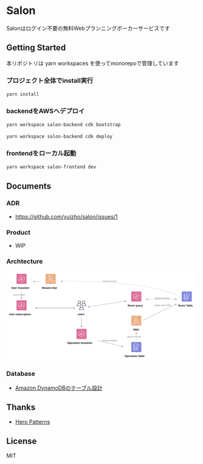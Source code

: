 # Salon

Salonはログイン不要の無料Webプランニングポーカーサービスです

## Getting Started
本リポジトリは yarn workspaces を使ってmonorepoで管理しています

### プロジェクト全体でinstall実行
```sh
yarn install
```


### backendをAWSへデプロイ
```sh
yarn workspace salon-backend cdk bootstrap
```

```sh
yarn workspace salon-backend cdk deploy
```

### frontendをローカル起動
```sh
yarn workspace salon-frontend dev
```

## Documents
### ADR
- https://github.com/yuizho/salon/issues/1

### Product
- WIP

### Archtecture
![archtecture](doc/architecture/backend.svg)


### Database
- [Amazon DynamoDBのテーブル設計](doc/database/database_spec.md)

## Thanks
- [Hero Patterns](https://heropatterns.com/)

## License
MIT
